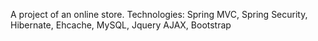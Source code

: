 A project of an online store.
Technologies: Spring MVC, Spring Security, Hibernate, Ehcache, MySQL, Jquery AJAX, Bootstrap
